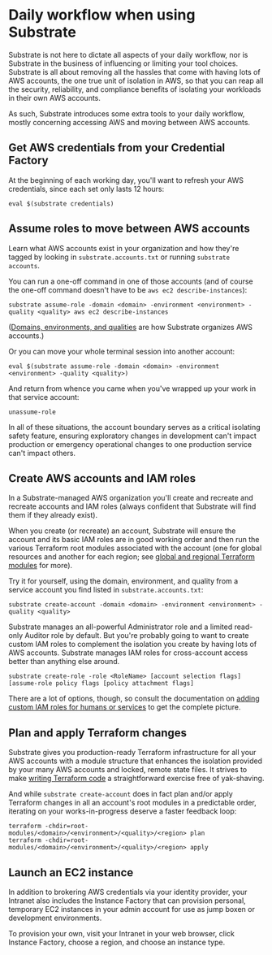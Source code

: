 # Daily workflow when using Substrate

Substrate is not here to dictate all aspects of your daily workflow, nor is Substrate in the business of influencing or limiting your tool choices. Substrate is all about removing all the hassles that come with having lots of AWS accounts, the one true unit of isolation in AWS, so that you can reap all the security, reliability, and compliance benefits of isolating your workloads in their own AWS accounts.

As such, Substrate introduces some extra tools to your daily workflow, mostly concerning accessing AWS and moving between AWS accounts.

## Get AWS credentials from your Credential Factory

At the beginning of each working day, you'll want to refresh your AWS credentials, since each set only lasts 12 hours:

```shell-session
eval $(substrate credentials)
```

## Assume roles to move between AWS accounts

Learn what AWS accounts exist in your organization and how they're tagged by looking in `substrate.accounts.txt` or running `substrate accounts`.

You can run a one-off command in one of those accounts (and of course the one-off command doesn't have to be `aws ec2 describe-instances`):

```shell-session
substrate assume-role -domain <domain> -environment <environment> -quality <quality> aws ec2 describe-instances
```

([Domains, environments, and qualities](../ref/domains-environments-qualities.md) are how Substrate organizes AWS accounts.)

Or you can move your whole terminal session into another account:

```shell-session
eval $(substrate assume-role -domain <domain> -environment <environment> -quality <quality>)
```

And return from whence you came when you've wrapped up your work in that service account:

```shell-session
unassume-role
```

In all of these situations, the account boundary serves as a critical isolating safety feature, ensuring exploratory changes in development can't impact production or emergency operational changes to one production service can't impact others.

## Create AWS accounts and IAM roles

In a Substrate-managed AWS organization you'll create and recreate and recreate accounts and IAM roles (always confident that Substrate will find them if they already exist).

When you create (or recreate) an account, Substrate will ensure the account and its basic IAM roles are in good working order and then run the various Terraform root modules associated with the account (one for global resources and another for each region; see [global and regional Terraform modules](ref/global-and-regional-terraform-modules.md) for more).

Try it for yourself, using the domain, environment, and quality from a service account you find listed in `substrate.accounts.txt`:

```shell-session
substrate create-account -domain <domain> -environment <environment> -quality <quality>
```

Substrate manages an all-powerful Administrator role and a limited read-only Auditor role by default. But you're probably going to want to create custom IAM roles to complement the isolation you create by having lots of AWS accounts. Substrate manages IAM roles for cross-account access better than anything else around.

```shell-session
substrate create-role -role <RoleName> [account selection flags] [assume-role policy flags [policy attachment flags]
```

There are a lot of options, though, so consult the documentation on [adding custom IAM roles for humans or services](mgmt/custom-iam-roles.md) to get the complete picture.

## Plan and apply Terraform changes

Substrate gives you production-ready Terraform infrastructure for all your AWS accounts with a module structure that enhances the isolation provided by your many AWS accounts and locked, remote state files. It strives to make [writing Terraform code](mgmt/writing-terraform-code.md) a straightforward exercise free of yak-shaving.

And while `substrate create-account` does in fact plan and/or apply Terraform changes in all an account's root modules in a predictable order, iterating on your works-in-progress deserve a faster feedback loop:

```shell-session
terraform -chdir=root-modules/<domain>/<environment>/<quality>/<region> plan
terraform -chdir=root-modules/<domain>/<environment>/<quality>/<region> apply
```

## Launch an EC2 instance

In addition to brokering AWS credentials via your identity provider, your Intranet also includes the Instance Factory that can provision personal, temporary EC2 instances in your admin account for use as jump boxen or development environments.

To provision your own, visit your Intranet in your web browser, click Instance Factory, choose a region, and choose an instance type.

